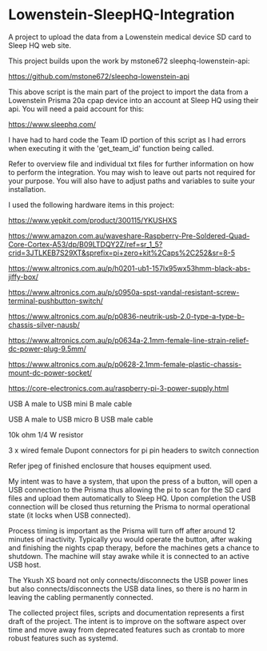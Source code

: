 # Lowenstein-SleepHQ-Integration
A project to upload the data from a Lowenstein medical device SD card to Sleep HQ web site.

This project builds upon the work by mstone672 sleephq-lowenstein-api:

https://github.com/mstone672/sleephq-lowenstein-api

This above script is the main part of the project to import the data from a Lowenstein Prisma 20a cpap device into an account at Sleep HQ using their api. You will need a paid account for this:

https://www.sleephq.com/

I have had to hard code the Team ID portion of this script as I had errors when executing it with the 'get_team_id' function being called.

Refer to overview file and individual txt files for further information on how to perform the integration. You may wish to leave out parts not required for your purpose. You will also have to adjust paths and variables to suite your installation.

I used the following hardware items in this project:

https://www.yepkit.com/product/300115/YKUSHXS

https://www.amazon.com.au/waveshare-Raspberry-Pre-Soldered-Quad-Core-Cortex-A53/dp/B09LTDQY2Z/ref=sr_1_5?crid=3JTLKEB7S29XT&sprefix=pi+zero+kit%2Caps%2C252&sr=8-5

https://www.altronics.com.au/p/h0201-ub1-157lx95wx53hmm-black-abs-jiffy-box/

https://www.altronics.com.au/p/s0950a-spst-vandal-resistant-screw-terminal-pushbutton-switch/

https://www.altronics.com.au/p/p0836-neutrik-usb-2.0-type-a-type-b-chassis-silver-nausb/

https://www.altronics.com.au/p/p0634a-2.1mm-female-line-strain-relief-dc-power-plug-9.5mm/

https://www.altronics.com.au/p/p0628-2.1mm-female-plastic-chassis-mount-dc-power-socket/

https://core-electronics.com.au/raspberry-pi-3-power-supply.html

USB A male to USB mini B male cable

USB A male to USB micro B USB male cable

10k ohm 1/4 W resistor

3 x wired female Dupont connectors for pi pin headers to switch connection

Refer jpeg of finished enclosure that houses equipment used.

My intent was to have a system, that upon the press of a button, will open a USB connection to the Prisma thus allowing the pi to scan for the SD card files and upload them automatically to Sleep HQ. Upon completion the USB connection will be closed thus returning the Prisma to normal operational state (it locks when USB connected).

Process timing is important as the Prisma will turn off after around 12 minutes of inactivity. Typically you would operate the button, after waking and finishing the nights cpap therapy, before the machines gets a chance to shutdown. The machine will stay awake while it is connected to an active USB host. 

The Ykush XS board not only connects/disconnects the USB power lines but also connects/disconnects the USB data lines, so there is no harm in leaving the cabling permanently connected.

The collected project files, scripts and documentation represents a first draft of the project. The intent is to improve on the software aspect over time and move away from deprecated features such as crontab to more robust features such as systemd.


